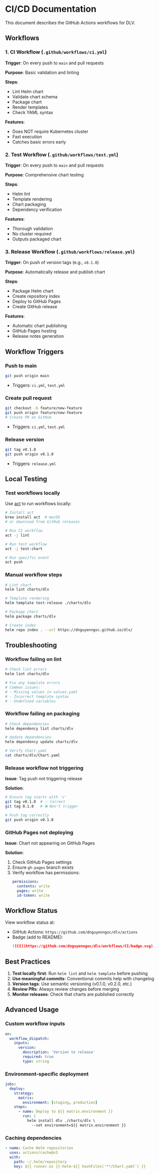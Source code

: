 # CI/CD Documentation

This document describes the GitHub Actions workflows for DLV.

## Workflows

### 1. CI Workflow (`.github/workflows/ci.yml`)

**Trigger**: On every push to `main` and pull requests

**Purpose**: Basic validation and linting

**Steps**:
- Lint Helm chart
- Validate chart schema
- Package chart
- Render templates
- Check YAML syntax

**Features**:
- Does NOT require Kubernetes cluster
- Fast execution
- Catches basic errors early

### 2. Test Workflow (`.github/workflows/test.yml`)

**Trigger**: On every push to `main` and pull requests

**Purpose**: Comprehensive chart testing

**Steps**:
- Helm lint
- Template rendering
- Chart packaging
- Dependency verification

**Features**:
- Thorough validation
- No cluster required
- Outputs packaged chart

### 3. Release Workflow (`.github/workflows/release.yml`)

**Trigger**: On push of version tags (e.g., `v0.1.0`)

**Purpose**: Automatically release and publish chart

**Steps**:
- Package Helm chart
- Create repository index
- Deploy to GitHub Pages
- Create GitHub release

**Features**:
- Automatic chart publishing
- GitHub Pages hosting
- Release notes generation

## Workflow Triggers

### Push to main
```bash
git push origin main
```
- Triggers: `ci.yml`, `test.yml`

### Create pull request
```bash
git checkout -b feature/new-feature
git push origin feature/new-feature
# Create PR on GitHub
```
- Triggers: `ci.yml`, `test.yml`

### Release version
```bash
git tag v0.1.0
git push origin v0.1.0
```
- Triggers: `release.yml`

## Local Testing

### Test workflows locally

Use [act](https://github.com/nektos/act) to run workflows locally:

```bash
# Install act
brew install act  # macOS
# or download from GitHub releases

# Run CI workflow
act -j lint

# Run test workflow
act -j test-chart

# Run specific event
act push
```

### Manual workflow steps

```bash
# Lint chart
helm lint charts/dlv

# Template rendering
helm template test-release ./charts/dlv

# Package chart
helm package charts/dlv

# Create index
helm repo index . --url https://dnguyenngoc.github.io/dlv/
```

## Troubleshooting

### Workflow failing on lint

```bash
# Check lint errors
helm lint charts/dlv

# Fix any template errors
# Common issues:
# - Missing values in values.yaml
# - Incorrect template syntax
# - Undefined variables
```

### Workflow failing on packaging

```bash
# Check dependencies
helm dependency list charts/dlv

# Update dependencies
helm dependency update charts/dlv

# Verify Chart.yaml
cat charts/dlv/Chart.yaml
```

### Release workflow not triggering

**Issue**: Tag push not triggering release

**Solution**:
```bash
# Ensure tag starts with 'v'
git tag v0.1.0  # ✅ Correct
git tag 0.1.0   # ❌ Won't trigger

# Push tag correctly
git push origin v0.1.0
```

### GitHub Pages not deploying

**Issue**: Chart not appearing on GitHub Pages

**Solution**:
1. Check GitHub Pages settings
2. Ensure `gh-pages` branch exists
3. Verify workflow has permissions:
   ```yaml
   permissions:
     contents: write
     pages: write
     id-token: write
   ```

## Workflow Status

View workflow status at:
- GitHub Actions: `https://github.com/dnguyenngoc/dlv/actions`
- Badge (add to README):
  ```markdown
  ![CI](https://github.com/dnguyenngoc/dlv/workflows/CI/badge.svg)
  ```

## Best Practices

1. **Test locally first**: Run `helm lint` and `helm template` before pushing
2. **Use meaningful commits**: Conventional commits help with changelog
3. **Version tags**: Use semantic versioning (v0.1.0, v0.2.0, etc.)
4. **Review PRs**: Always review changes before merging
5. **Monitor releases**: Check that charts are published correctly

## Advanced Usage

### Custom workflow inputs

```yaml
on:
  workflow_dispatch:
    inputs:
      version:
        description: 'Version to release'
        required: true
        type: string
```

### Environment-specific deployment

```yaml
jobs:
  deploy:
    strategy:
      matrix:
        environment: [staging, production]
    steps:
      - name: Deploy to ${{ matrix.environment }}
        run: |
          helm install dlv ./charts/dlv \
            --set environment=${{ matrix.environment }}
```

### Caching dependencies

```yaml
- name: Cache Helm repositories
  uses: actions/cache@v3
  with:
    path: ~/.helm/repository
    key: ${{ runner.os }}-helm-${{ hashFiles('**/Chart.yaml') }}
```

